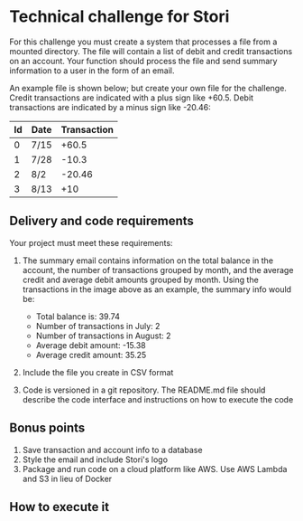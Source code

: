 # Technical challenge for Stori

For this challenge you must create a system that processes a file from a mounted directory. The file will contain a list of debit and credit transactions on an account. Your function should process the file and send summary information to a user in the form of an email.

An example file is shown below; but create your own file for the challenge. Credit transactions are indicated with a plus sign like +60.5. Debit transactions are indicated by a minus sign like -20.46:

| Id | Date | Transaction |
| -- | ---- | ----------- |
| 0  | 7/15 | +60.5  |
| 1  | 7/28 | -10.3  |
| 2  | 8/2  | -20.46 |
| 3  | 8/13 | +10    |

## Delivery and code requirements

Your project must meet these requirements:

1. The summary email contains information on the total balance in the account, the number of transactions grouped by month, and the average credit and average debit amounts grouped by month. Using the transactions in the image above as an example, the summary info would be:
    - Total balance is: 39.74
    - Number of transactions in July: 2
    - Number of transactions in August: 2
    - Average debit amount: -15.38
    - Average credit amount: 35.25

2. Include the file you create in CSV format

3. Code is versioned in a git repository. The README.md file should describe the code interface and instructions on how to execute the code

## Bonus points

1. Save transaction and account info to a database
2. Style the email and include Stori's logo
3. Package and run code on a cloud platform like AWS. Use AWS Lambda and S3 in lieu of Docker

## How to execute it
